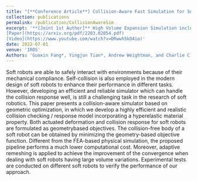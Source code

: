 ```yaml
---
title: "[**Conference Article**] Collision-Aware Fast Simulation for Soft Robots by Optimization-Based Geometric Computing"
collection: publications
permalink: /publication/CollisionAwareSim
excerpt: '**[Joint 1st Author]** High Volume Expansion Simulation including Collision
[Paper](https://arxiv.org/pdf/2203.02054.pdf)  
[Video](https://www.youtube.com/watch?v=DRwwh5kO4io)'
date: 2022-07-01
venue: 'IROS'
Authors: 'Guoxin Fang*, Yingjun Tian*, Andrew Weightman, and Charlie C.L. Wang'
---
```

Soft robots are able to safely interact with environments because of their mechanical compliance. Self-collision is
also employed in the modern design of soft robots to enhance
their performance in different tasks. However, developing an
efficient and reliable simulator which can handle the collision
response well, is still a challenging task in the research of soft
robotics. This paper presents a collision-aware simulator based
on geometric optimization, in which we develop a highly efficient
and realistic collision checking / response model incorporating a
hyperelastic material property. Both actuated deformation and
collision response for soft robots are formulated as geometrybased objectives. The collision-free body of a soft robot can be
obtained by minimizing the geometry-based objective function.
Different from the FEA-based physical simulation, the proposed
pipeline performs a much lower computational cost. Moreover,
adaptive remeshing is applied to achieve the improvement of the
convergence when dealing with soft robots having large volume
variations. Experimental tests are conducted on different soft
robots to verify the performance of our approach.